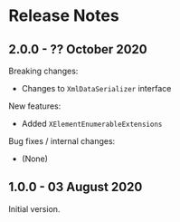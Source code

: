 # Release Notes

## 2.0.0 - ?? October 2020

Breaking changes:
- Changes to `XmlDataSerializer` interface

New features:
- Added `XElementEnumerableExtensions`

Bug fixes / internal changes:
- (None)

## 1.0.0 - 03 August 2020

Initial version.

